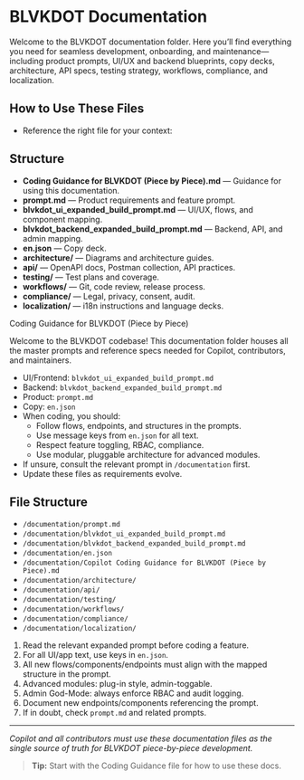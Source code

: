 # BLVKDOT Documentation

Welcome to the BLVKDOT documentation folder. Here you’ll find everything you need for seamless development, onboarding, and maintenance—including product prompts, UI/UX and backend blueprints, copy decks, architecture, API specs, testing strategy, workflows, compliance, and localization.

## How to Use These Files

- Reference the right file for your context:

## Structure

- **Coding Guidance for BLVKDOT (Piece by Piece).md** — Guidance for using this documentation.
- **prompt.md** — Product requirements and feature prompt.
- **blvkdot_ui_expanded_build_prompt.md** — UI/UX, flows, and component mapping.
- **blvkdot_backend_expanded_build_prompt.md** — Backend, API, and admin mapping.
- **en.json** — Copy deck.
- **architecture/** — Diagrams and architecture guides.
- **api/** — OpenAPI docs, Postman collection, API practices.
- **testing/** — Test plans and coverage.
- **workflows/** — Git, code review, release process.
- **compliance/** — Legal, privacy, consent, audit.
- **localization/** — i18n instructions and language decks.

Coding Guidance for BLVKDOT (Piece by Piece)

Welcome to the BLVKDOT codebase! This documentation folder houses all the master prompts and reference specs needed for Copilot, contributors, and maintainers.


  - UI/Frontend: `blvkdot_ui_expanded_build_prompt.md`
  - Backend: `blvkdot_backend_expanded_build_prompt.md`
  - Product: `prompt.md`
  - Copy: `en.json`
- When coding, you should:
  - Follow flows, endpoints, and structures in the prompts.
  - Use message keys from `en.json` for all text.
  - Respect feature toggling, RBAC, compliance.
  - Use modular, pluggable architecture for advanced modules.
- If unsure, consult the relevant prompt in `/documentation` first.
- Update these files as requirements evolve.

## File Structure

- `/documentation/prompt.md`
- `/documentation/blvkdot_ui_expanded_build_prompt.md`
- `/documentation/blvkdot_backend_expanded_build_prompt.md`
- `/documentation/en.json`
- `/documentation/Copilot Coding Guidance for BLVKDOT (Piece by Piece).md`
- `/documentation/architecture/`
- `/documentation/api/`
- `/documentation/testing/`
- `/documentation/workflows/`
- `/documentation/compliance/`
- `/documentation/localization/`



1. Read the relevant expanded prompt before coding a feature.
2. For all UI/app text, use keys in `en.json`.
3. All new flows/components/endpoints must align with the mapped structure in the prompt.
4. Advanced modules: plug-in style, admin-toggable.
5. Admin God-Mode: always enforce RBAC and audit logging.
6. Document new endpoints/components referencing the prompt.
7. If in doubt, check `prompt.md` and related prompts.

---

_Copilot and all contributors must use these documentation files as the single source of truth for BLVKDOT piece-by-piece development._

> **Tip:** Start with the Coding Guidance file for how to use these docs.